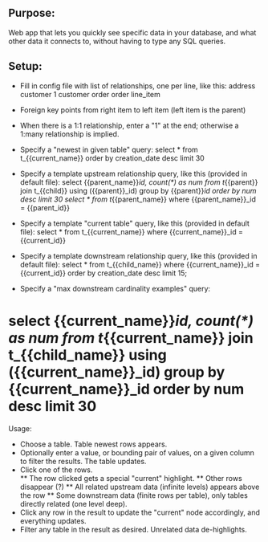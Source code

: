 ## Purpose:

Web app that lets you quickly see specific data in your database, and what
other data it connects to, without having to type any SQL queries.

## Setup:
* Fill in config file with list of relationships, one per line, like this:
address customer 1
customer order
order line_item

* Foreign key points from right item to left item (left item is the parent)
* When there is a 1:1 relationship, enter a "1" at the end; otherwise a 1:many relationship is implied.

* Specify a "newest in given table" query:
select * from t_{{current_name}} order by creation_date desc limit 30

* Specify a template upstream relationship query, like this (provided in default file):
select {{parent_name}}_id, count(*) as num from t_{{parent}} join t_{{child}} using ({{parent}}_id) group by {{parent}}_id order by num desc limit 30
select * from t_{{parent_name}} where {{parent_name}}_id = {{parent_id}}

* Specify a template "current table" query, like this (provided in default file):
select * from t_{{current_name}} where {{current_name}}_id = {{current_id}}

* Specify a template downstream relationship query, like this (provided in default file):
select * from t_{{child_name}} where {{current_name}}_id = {{current_id}} order by creation_date desc limit 15;

* Specify a "max downstream cardinality examples" query:
# select {{current_name}}_id, count(*) as num from t_{{current_name}} join t_{{child_name}} using ({{current_name}}_id) group by {{current_name}}_id order by num desc limit 30

Usage:
* Choose a table.  Table newest rows appears.
* Optionally enter a value, or bounding pair of values, on a given column to filter the results.  The table updates.
* Click one of the rows.  
** The row clicked gets a special "current" highlight.
** Other rows disappear (?)
** All related upstream data (infinite levels) appears above the row
** Some downstream data (finite rows per table), only tables directly related (one level deep).
* Click any row in the result to update the "current" node accordingly, and everything updates.
* Filter any table in the result as desired.  Unrelated data de-highlights.

